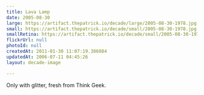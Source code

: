 ```yaml
---
title: Lava Lamp
date: 2005-08-30
large: https://artifact.thepatrick.io/decade/large/2005-08-30-1978.jpg
small: https://artifact.thepatrick.io/decade/small/2005-08-30-1978.jpg
smallRetina: https://artifact.thepatrick.io/decade/small/2005-08-30-1978@2x.jpg
flickrUrl: null
photoId: null
createdAt: 2011-01-30 11:07:19.386084
updatedAt: 2006-07-11 04:45:26
layout: decade-image

---
```

Only with glitter, fresh from Think Geek.

